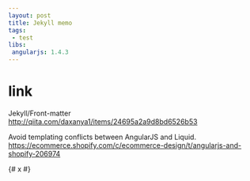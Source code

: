 ```yaml
---
layout: post
title: Jekyll memo
tags:
 - test
libs:
 angularjs: 1.4.3
---
```


# link

Jekyll/Front-matter
http://qiita.com/daxanya1/items/24695a2a9d8bd6526b53

Avoid templating conflicts between AngularJS and Liquid.
https://ecommerce.shopify.com/c/ecommerce-design/t/angularjs-and-shopify-206974

<div>
<span ng-repeat="x in [1,2,3,4]">{# x #}</span>
</div>

